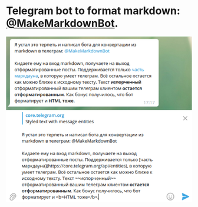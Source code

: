 # Telegram bot to format markdown: [@MakeMarkdownBot](https://t.me/MakeMarkdownBot).

![Bot in action](https://raw.githubusercontent.com/btseytlin/telegram_markdown_bot/master/demo.png)
